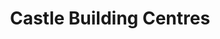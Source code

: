 ---
title: "Castle Building Centres"
url: /wasaga-beach/castle-building-centres/
shop: doityourself
---